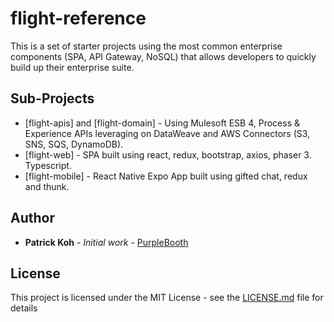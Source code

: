 # flight-reference
This is a set of starter projects using the most common enterprise components (SPA, API Gateway, NoSQL) that allows developers to quickly build up their enterprise suite.

## Sub-Projects

* [flight-apis] and [flight-domain] - Using Mulesoft ESB 4, Process & Experience APIs leveraging on DataWeave and AWS Connectors (S3, SNS, SQS, DynamoDB).
* [flight-web] - SPA built using react, redux, bootstrap, axios, phaser 3. Typescript.
* [flight-mobile] - React Native Expo App built using gifted chat, redux and thunk.

## Author

* **Patrick Koh** - *Initial work* - [PurpleBooth](https://github.com/patscodes)


## License

This project is licensed under the MIT License - see the [LICENSE.md](LICENSE.md) file for details


